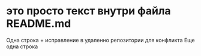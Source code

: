 # это просто текст внутри файла README.md
Одна строка + исправление в удаленно репозитории для конфликта
Еще одна строка 
